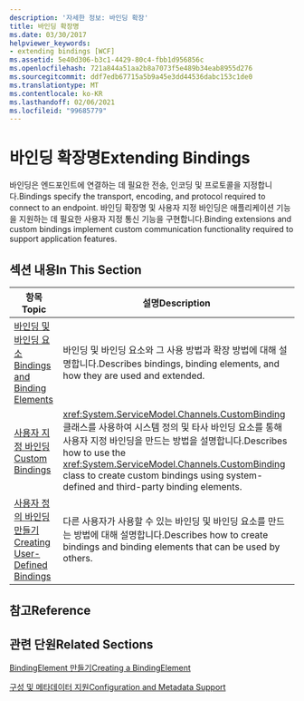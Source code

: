 ```yaml
---
description: '자세한 정보: 바인딩 확장'
title: 바인딩 확장명
ms.date: 03/30/2017
helpviewer_keywords:
- extending bindings [WCF]
ms.assetid: 5e40d306-b3c1-4429-80c4-fbb1d956856c
ms.openlocfilehash: 721a844a51aa2b8a7073f5e489b34eab8955d276
ms.sourcegitcommit: ddf7edb67715a5b9a45e3dd44536dabc153c1de0
ms.translationtype: MT
ms.contentlocale: ko-KR
ms.lasthandoff: 02/06/2021
ms.locfileid: "99685779"
---
```

# <a name="extending-bindings"></a><span data-ttu-id="a1397-103">바인딩 확장명</span><span class="sxs-lookup"><span data-stu-id="a1397-103">Extending Bindings</span></span>

<span data-ttu-id="a1397-104">바인딩은 엔드포인트에 연결하는 데 필요한 전송, 인코딩 및 프로토콜을 지정합니다.</span><span class="sxs-lookup"><span data-stu-id="a1397-104">Bindings specify the transport, encoding, and protocol required to connect to an endpoint.</span></span> <span data-ttu-id="a1397-105">바인딩 확장명 및 사용자 지정 바인딩은 애플리케이션 기능을 지원하는 데 필요한 사용자 지정 통신 기능을 구현합니다.</span><span class="sxs-lookup"><span data-stu-id="a1397-105">Binding extensions and custom bindings implement custom communication functionality required to support application features.</span></span>  
  
## <a name="in-this-section"></a><span data-ttu-id="a1397-106">섹션 내용</span><span class="sxs-lookup"><span data-stu-id="a1397-106">In This Section</span></span>  
  
|<span data-ttu-id="a1397-107">항목</span><span class="sxs-lookup"><span data-stu-id="a1397-107">Topic</span></span>|<span data-ttu-id="a1397-108">설명</span><span class="sxs-lookup"><span data-stu-id="a1397-108">Description</span></span>|  
|-----------|-----------------|  
|[<span data-ttu-id="a1397-109">바인딩 및 바인딩 요소</span><span class="sxs-lookup"><span data-stu-id="a1397-109">Bindings and Binding Elements</span></span>](bindings-and-binding-elements.md)|<span data-ttu-id="a1397-110">바인딩 및 바인딩 요소와 그 사용 방법과 확장 방법에 대해 설명합니다.</span><span class="sxs-lookup"><span data-stu-id="a1397-110">Describes bindings, binding elements, and how they are used and extended.</span></span>|  
|[<span data-ttu-id="a1397-111">사용자 지정 바인딩</span><span class="sxs-lookup"><span data-stu-id="a1397-111">Custom Bindings</span></span>](custom-bindings.md)|<span data-ttu-id="a1397-112"><xref:System.ServiceModel.Channels.CustomBinding> 클래스를 사용하여 시스템 정의 및 타사 바인딩 요소를 통해 사용자 지정 바인딩을 만드는 방법을 설명합니다.</span><span class="sxs-lookup"><span data-stu-id="a1397-112">Describes how to use the <xref:System.ServiceModel.Channels.CustomBinding> class to create custom bindings using system-defined and third-party binding elements.</span></span>|  
|[<span data-ttu-id="a1397-113">사용자 정의 바인딩 만들기</span><span class="sxs-lookup"><span data-stu-id="a1397-113">Creating User-Defined Bindings</span></span>](creating-user-defined-bindings.md)|<span data-ttu-id="a1397-114">다른 사용자가 사용할 수 있는 바인딩 및 바인딩 요소를 만드는 방법에 대해 설명합니다.</span><span class="sxs-lookup"><span data-stu-id="a1397-114">Describes how to create bindings and binding elements that can be used by others.</span></span>|  
  
## <a name="reference"></a><span data-ttu-id="a1397-115">참고</span><span class="sxs-lookup"><span data-stu-id="a1397-115">Reference</span></span>  
  
## <a name="related-sections"></a><span data-ttu-id="a1397-116">관련 단원</span><span class="sxs-lookup"><span data-stu-id="a1397-116">Related Sections</span></span>  

 [<span data-ttu-id="a1397-117">BindingElement 만들기</span><span class="sxs-lookup"><span data-stu-id="a1397-117">Creating a BindingElement</span></span>](creating-a-bindingelement.md)  
  
 [<span data-ttu-id="a1397-118">구성 및 메타데이터 지원</span><span class="sxs-lookup"><span data-stu-id="a1397-118">Configuration and Metadata Support</span></span>](configuration-and-metadata-support.md)
